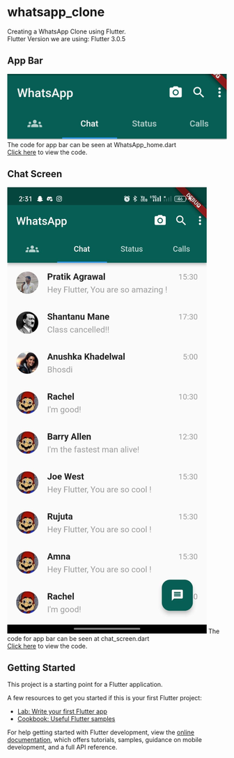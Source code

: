# whatsapp_clone

Creating a WhatsApp Clone using Flutter. <br>
Flutter Version we are using: Flutter 3.0.5

## App Bar

<img src="assets/app_bar.jpg">
The code for app bar can be seen at WhatsApp_home.dart <br>
<a href="lib/WhatsApp_home.dart">Click here</a> to view the code.

## Chat Screen

<img src="assets/chat_screen.jpg" height="50%">
The code for app bar can be seen at chat_screen.dart <br>
<a href="lib/pages/chat_screen.dart">Click here</a> to view the code.

## Getting Started

This project is a starting point for a Flutter application.

A few resources to get you started if this is your first Flutter project:

- [Lab: Write your first Flutter app](https://docs.flutter.dev/get-started/codelab)
- [Cookbook: Useful Flutter samples](https://docs.flutter.dev/cookbook)

For help getting started with Flutter development, view the
[online documentation](https://docs.flutter.dev/), which offers tutorials, samples, guidance on
mobile development, and a full API reference.
